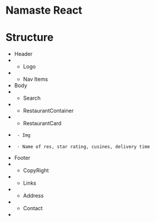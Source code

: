  # Namaste React

 # Structure
 * Header
 *   - Logo
 *   - Nav Items
 * Body
 *   - Search
 *   - RestaurantContainer
 *   - RestaurantCard
 *      - Img
 *      - Name of res, star rating, cusines, delivery time
 * Footer
 *   - CopyRight
 *   - Links
 *   - Address
 *   - Contact
 * 